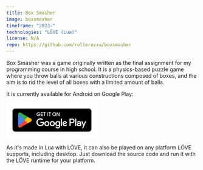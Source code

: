 ```yaml
---
title: Box Smasher
image: boxsmasher
timeframe: "2023-"
technologies: "LÖVE (Lua)"
license: N/A
repo: https://github.com/rollerozxa/boxsmasher
---
```


Box Smasher was a game originally written as the final assignment for my programming course in high school. It is a physics-based puzzle game where you throw balls at various constructions composed of boxes, and the aim is to rid the level of all boxes with a limited amount of balls.

It is currently available for Android on Google Play:

<a href="https://play.google.com/store/apps/details?id=se.voxelmanip.boxsmasher">
	<img alt="Get it on Google Play" src="/assets/en_badge_web_generic.png" width="240">
</a>

As it's made in Lua with LÖVE, it can also be played on any platform LÖVE supports, including desktop. Just download the source code and run it with the LÖVE runtime for your platform.

